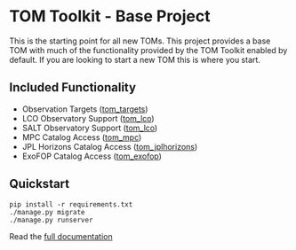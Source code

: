 # TOM Toolkit - Base Project

This is the starting point for all new TOMs. This project provides
a base TOM with much of the functionality provided by the TOM Toolkit
enabled by default. If you are looking to start a new TOM this is where
you start.

## Included Functionality

* Observation Targets ([tom_targets](https://github.com/TOMToolkit/tom_targets/))
* LCO Observatory Support ([tom_lco](https://github.com/TOMToolkit/tom_lco))
* SALT Observatory Support ([tom_lco](https://github.com/TOMToolkit/tom_salt))
* MPC Catalog Access ([tom_mpc](https://github.com/TOMToolkit/tom_mpc))
* JPL Horizons Catalog Access ([tom_jplhorizons](https://github.com/TOMToolkit/tom_jplhorizons))
* ExoFOP Catalog Access ([tom_exofop](https://github.com/TOMToolkit/tom_exofop))

## Quickstart

    pip install -r requirements.txt
    ./manage.py migrate
    ./manage.py runserver

Read the [full documentation](https://tomtoolkit.github.io)


